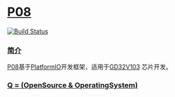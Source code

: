 ﻿# [P08](https://github.com/OS-Q/P08)

[![Build Status](https://github.com/OS-Q/P08/workflows/P08/badge.svg)](https://github.com/OS-Q/P08/actions)

### [简介](https://github.com/OS-Q/P08/wiki)

[P08](https://github.com/OS-Q/P08)基于[PlatformIO](https://github.com/platformio/platformio-core)开发框架，适用于[GD32V103](https://github.com/SoCXin/GD32V103) 芯片开发。

### [Q = (OpenSource & OperatingSystem) ](http://www.OS-Q.com)
